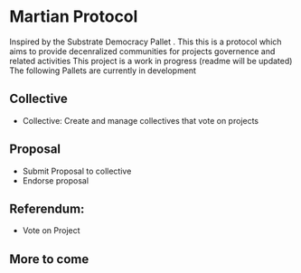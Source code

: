 
# Martian Protocol
Inspired by the Substrate Democracy Pallet .
This this is a protocol which aims to provide decenralized communities for projects governence
and related activities
This project is a work in progress (readme will be updated)
The following Pallets are currently in development 

## Collective  
  - Collective: Create and manage collectives that vote on projects

## Proposal
-  Submit Proposal to collective 
-  Endorse proposal 

## Referendum:
- Vote on Project 
 

## More to come
